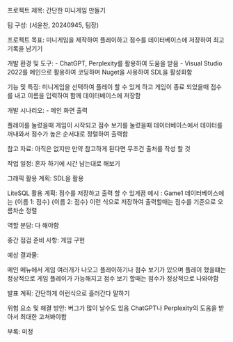프로젝트 제목: 간단한 미니게임 만들기

팀 구성: (서윤찬, 20240945, 팀장)

프로젝트 목표: 미니게임을 제작하여 플레이하고 점수를 데이터베이스에 저장하여 최고 기록을 남기기

개발 환경 및 도구:
    - ChatGPT, Perplexity를 활용하여 도움을 받음
    - Visual Studio 2022를 메인으로 활용하여 코딩하며 Nuget을 사용하여 SDL을 활성화함

기능 및 특징: 미니게임을 선택하여 플레이 할 수 있게 하고
게임이 종료 되었을때 점수를 내고 이름을 입력하여 함께 데이터베이스에 저장함

개발 시나리오:
    - 메인 화면 출력

플레이를 눌렀을때 게임이 시작되고
점수 보기를 눌렀을때 데이터베이스에서 데이터를 꺼내와서 점수가 높은 순서대로 정렬하여 출력함

참고 자료: 아직은 없지만 만약 참고하게 된다면 무조건 출처를 작성 할 것

작업 일정: 혼자 하기에 시간 남는대로 해보기

그래픽 활용 계획: SDL을 활용

LiteSQL 활용 계획: 점수를 저장하고 출력 할 수 있게끔
예시 : Game1 데이터베이스에는
{이름 1: 점수}
{이름 2: 점수}
이런 식으로 저장하여 출력할때는 점수를 기준으로 오름차순 정렬

역할 분담: 다 해야함

중간 점검 준비 사항: 게임 구현

예상 결과물:

메인 메뉴에서 게임 여러개가 나오고 플레이하기나 점수 보기가 있으며
플레이 했을떄는 정상적으로 게임 플레이가 가능해지고
점수 보기 할때는 점수가 정상적으로 나와야함

발표 계획: 간단하게 이런식으로 흘러간다 말하기

위험 요소 및 해결 방안: 버그가 많이 날수도 있음
ChatGPT나 Perplexity의 도움을 받아서 최대한 고쳐봐야함

부록: 미정
